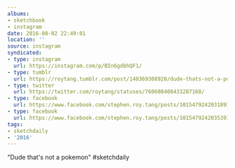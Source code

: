 ```yaml
---
albums:
- sketchbook
- instagram
date: 2016-08-02 22:49:01
location: ''
source: instagram
syndicated:
- type: instagram
  url: https://instagram.com/p/BIn6gdbhQF1/
- type: tumblr
  url: https://roytang.tumblr.com/post/148369308920/dude-thats-not-a-pokemon-sketchdaily
- type: twitter
  url: https://twitter.com/roytang/statuses/760608408433287168/
- type: facebook
  url: https://www.facebook.com/stephen.roy.tang/posts/10154792420318912:0
- type: facebook
  url: https://www.facebook.com/stephen.roy.tang/posts/10154792420353912
tags:
- sketchdaily
- '2016'
---
```


"Dude that's not a pokemon" #sketchdaily